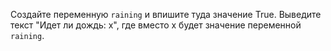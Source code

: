 Создайте переменную `raining` и впишите туда значение True. Выведите текст "Идет ли дождь: x", где вместо x будет значение переменной `raining`.
